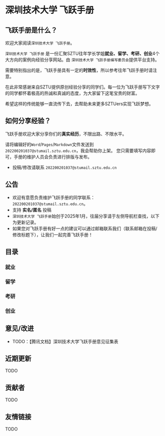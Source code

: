 # 深圳技术大学 飞跃手册

## 飞跃手册是什么？

欢迎大家阅读`深圳技术大学 飞跃手册`。

`深圳技术大学 飞跃手册` 是一份汇聚SZTU往年学长学姐**就业、留学、考研、创业**4个大方向的案例向经验分享网站。由 `深圳技术大学 飞跃手册编写委员会`提供平台支持。

需要特别指出的是，飞跃手册具有一定的**时效性**，所以参考往年飞跃手册时请注意。

在此非常感谢来自SZTU提供原创经验分享的同学们。每一位为飞跃手册写下文字的同学都怀着极高的热诚和真诚的态度，为大家留下这笔宝贵的财富。

希望这样的传统能够一直流传下去，去帮助未来更多SZTUers实现飞跃梦想。

## 如何分享经验？

飞跃手册欢迎大家分享你们的**真实经历**，不限出路、不限水平。

请将编辑好的`Word`/`Pages`/`Markdown`文件发送到`202200201037@stumail.sztu.edu.cn`，我会帮助你上架。
您只需要填写内容即可，手册的维护人员会负责进行排版与发布。
- 投稿/修改请联系 `202200201037@stumail.sztu.edu.cn`

## 公告

- 欢迎有意愿负责维护飞跃手册的同学联系：`202200201037@stumail.sztu.edu.cn`。
- 支持 **实名/匿名** 投稿
- `深圳技术大学 飞跃手册`始创于2025年1月，往届分享请于左侧导航栏查找，以下为更新记录。
- 如果您对飞跃手册有好一点的建议可以通过邮箱联系我们（联系邮箱在投稿/修改标题下），让我们一起完善飞跃手册！

## 目录
### 就业
### 留学
### 考研
### 创业

## 意见/改进

- TODO：【腾讯文档】深圳技术大学飞跃手册意见征集表

## 近期更新

TODO


## 贡献者
TODO

## 友情链接
TODO